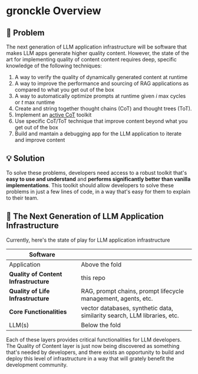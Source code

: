 # gronckle Overview

## 🚨 Problem

The next generation of LLM application infrastructure will be software that makes LLM apps generate higher quality content. However, the state of the art for implementing quality of content content requires deep, specific knowledge of the following techniques:
1. A way to verify the quality of dynamically generated content at runtime
2. A way to improve the performance and sourcing of RAG applications as compared to what you get out of the box
3. A way to automatically optimize prompts at runtime given *i* max cycles or *t* max runtime
4. Create and string together thought chains (CoT) and thought trees (ToT).
5. Implement an [active CoT]([url](https://arxiv.org/abs/2302.12246)) toolkit 
6. Use specific CoT/ToT technique that improve content beyond what you get out of the box
7. Build and mantain a debugging app for the LLM application to iterate and improve content

## 💡 Solution

To solve these problems, developers need access to a robust toolkit that's **easy to use and understand** and **performs significantly better than vanilla implementations**. This toolkit should allow developers to solve these problems in just a few lines of code, in a way that's easy for them to explain to their team.

## 🤯 The Next Generation of LLM Application Infrastructure

Currently, here's the state of play for LLM application infrastructure

| Software | |
| ------------ | ----------- |
| Application | Above the fold |
| **Quality of Content Infrastructure** | this repo |
| **Quality of Life Infrastructure** | RAG, prompt chains, prompt lifecycle management, agents, etc. |
| **Core Functionalities** | vector databases, synthetic data, similarity search, LLM libraries, etc. |
| LLM(s) | Below the fold |

Each of these layers provides critical functionalities for LLM developers. The Quality of Content layer is just now being discovered as something that's needed by developers, and there exists an opportunity to build and deploy this level of infrastructure in a way that will grately benefit the development community. 

